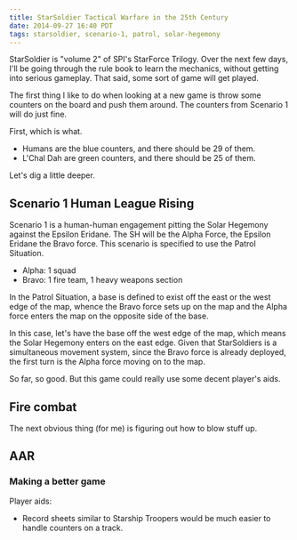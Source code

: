 ```yaml
---
title: StarSoldier Tactical Warfare in the 25th Century
date: 2014-09-27 16:40 PDT
tags: starsoldier, scenario-1, patrol, solar-hegemony
---
```


StarSoldier is "volume 2" of SPI's StarForce Trilogy. Over the next few
days, I'll be going through the rule book to learn the mechanics,
without getting into serious gameplay. That said, some sort of game will get
played.

The first thing I like to do when looking at a new game is throw some
counters on the board and push them around. The counters from Scenario 1
will do just fine.

First, which is what.

* Humans are the blue counters, and there should be 29 of them.
* L'Chal Dah are green counters, and there should be 25 of them.

Let's dig a little deeper.

## Scenario 1 Human League Rising

Scenario 1 is a human-human engagement pitting the Solar Hegemony
against the Epsilon Eridane. The SH will be the Alpha Force,
the Epsilon Eridane the Bravo force. This scenario is specified to use
the Patrol Situation.

* Alpha: 1 squad
* Bravo: 1 fire team, 1 heavy weapons section

In the Patrol Situation, a base is defined to exist off the east or the
west edge of the map, whence the Bravo force sets up on the map and the
Alpha force enters the map on the opposite side of the base.

In this case, let's have the base off the west edge of the map, which
means the Solar Hegemony enters on the east edge. Given that
StarSoldiers is a simultaneous movement system, since the Bravo force is
already deployed, the first turn is the Alpha force moving on to the
map.

So far, so good. But this game could really use some decent player's
aids.

## Fire combat

The next obvious thing (for me) is figuring out how to blow stuff up.

## AAR


### Making a better game

Player aids:

* Record sheets similar to Starship Troopers would be much easier to
handle counters on a track.
